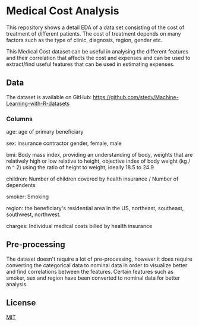 # Medical Cost Analysis

This repository shows a detail EDA of a data set consisting of the cost of treatment of different patients. The cost of treatment depends on many factors such as the type of clinic, diagnosis, region, gender etc. 

This Medical Cost dataset can be useful in analysing the different features and their correlation that affects the cost and expenses and can be used to extract/find useful features that can be used in estimating expenses.  

## Data

The dataset is available on GitHub: https://github.com/stedy/Machine-Learning-with-R-datasets

 ### Columns 

age: age of primary beneficiary

sex: insurance contractor gender, female, male

bmi: Body mass index, providing an understanding of body, weights that are relatively high or low relative to height, objective index of body weight (kg / m ^ 2) using the ratio of height to weight, ideally 18.5 to 24.9

children: Number of children covered by health insurance / Number of dependents

smoker: Smoking

region: the beneficiary's residential area in the US, northeast, southeast, southwest, northwest.

charges: Individual medical costs billed by health insurance

## Pre-processing

The dataset doesn't require a lot of pre-processing, however it does require converting the categorical data to nominal data in order to visualize better and find correlations between the features. Certain features such as smoker, sex and region have been converted to nominal data for better analysis.



## License
[MIT](https://choosealicense.com/licenses/mit/)